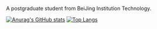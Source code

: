 A postgraduate student from BeiJing Institution Technology.
 
[![Anurag's GitHub stats](https://github-readme-stats.vercel.app/api?username=Oldmemory1)](https://github.com/anuraghazra/github-readme-stats)
[![Top Langs](https://github-readme-stats.vercel.app/api/top-langs/?username=Oldmemory1)](https://github.com/anuraghazra/github-readme-stats)
<!--
**Oldmemory1/Oldmemory1** is a ✨ _special_ ✨ repository because its `README.md` (this file) appears on your GitHub profile.

Here are some ideas to get you started:

- 🔭 I’m currently working on ...
- 🌱 I’m currently learning ...
- 👯 I’m looking to collaborate on ...
- 🤔 I’m looking for help with ...
- 💬 Ask me about ...
- 📫 How to reach me: ...
- 😄 Pronouns: ...
- ⚡ Fun fact: ...
-->
